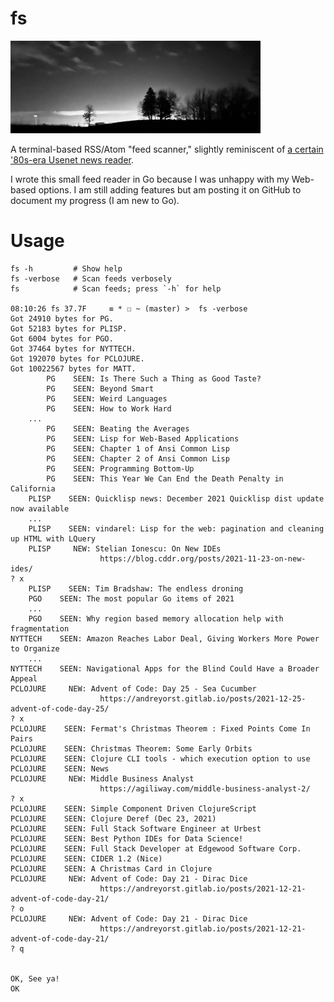 # fs


<img src="/nightscan.jpeg" width="400">

A terminal-based RSS/Atom "feed scanner," slightly reminiscent of [a certain '80s-era Usenet news reader](https://en.wikipedia.org/wiki/Rn_(newsreader)).

I wrote this small feed reader in Go because I was unhappy with my Web-based options.  I am still adding features but am posting it on GitHub to document my progress (I am new to Go).

# Usage

    fs -h         # Show help
    fs -verbose   # Scan feeds verbosely
    fs            # Scan feeds; press `-h` for help

    08:10:26 fs 37.7F     ≡ * ☐ ~ (master) >  fs -verbose
    Got 24910 bytes for PG.
    Got 52183 bytes for PLISP.
    Got 6004 bytes for PGO.
    Got 37464 bytes for NYTTECH.
    Got 192070 bytes for PCLOJURE.
    Got 10022567 bytes for MATT.
            PG    SEEN: Is There Such a Thing as Good Taste?
            PG    SEEN: Beyond Smart
            PG    SEEN: Weird Languages
            PG    SEEN: How to Work Hard
        ...
            PG    SEEN: Beating the Averages
            PG    SEEN: Lisp for Web-Based Applications
            PG    SEEN: Chapter 1 of Ansi Common Lisp
            PG    SEEN: Chapter 2 of Ansi Common Lisp
            PG    SEEN: Programming Bottom-Up
            PG    SEEN: This Year We Can End the Death Penalty in California
        PLISP    SEEN: Quicklisp news: December 2021 Quicklisp dist update now available
        ...
        PLISP    SEEN: vindarel: Lisp for the web: pagination and cleaning up HTML with LQuery
        PLISP     NEW: Stelian Ionescu: On New IDEs
                        https://blog.cddr.org/posts/2021-11-23-on-new-ides/
    ? x
        PLISP    SEEN: Tim Bradshaw: The endless droning
        PGO    SEEN: The most popular Go items of 2021
        ...
        PGO    SEEN: Why region based memory allocation help with fragmentation
    NYTTECH    SEEN: Amazon Reaches Labor Deal, Giving Workers More Power to Organize
        ...
    NYTTECH    SEEN: Navigational Apps for the Blind Could Have a Broader Appeal
    PCLOJURE     NEW: Advent of Code: Day 25 - Sea Cucumber
                        https://andreyorst.gitlab.io/posts/2021-12-25-advent-of-code-day-25/
    ? x
    PCLOJURE    SEEN: Fermat's Christmas Theorem : Fixed Points Come In Pairs
    PCLOJURE    SEEN: Christmas Theorem: Some Early Orbits
    PCLOJURE    SEEN: Clojure CLI tools - which execution option to use
    PCLOJURE    SEEN: News
    PCLOJURE     NEW: Middle Business Analyst
                        https://agiliway.com/middle-business-analyst-2/
    ? x
    PCLOJURE    SEEN: Simple Component Driven ClojureScript
    PCLOJURE    SEEN: Clojure Deref (Dec 23, 2021)
    PCLOJURE    SEEN: Full Stack Software Engineer at Urbest
    PCLOJURE    SEEN: Best Python IDEs for Data Science!
    PCLOJURE    SEEN: Full Stack Developer at Edgewood Software Corp.
    PCLOJURE    SEEN: CIDER 1.2 (Nice)
    PCLOJURE    SEEN: A Christmas Card in Clojure
    PCLOJURE     NEW: Advent of Code: Day 21 - Dirac Dice
                        https://andreyorst.gitlab.io/posts/2021-12-21-advent-of-code-day-21/
    ? o
    PCLOJURE     NEW: Advent of Code: Day 21 - Dirac Dice
                        https://andreyorst.gitlab.io/posts/2021-12-21-advent-of-code-day-21/
    ? q


    OK, See ya!
    OK

